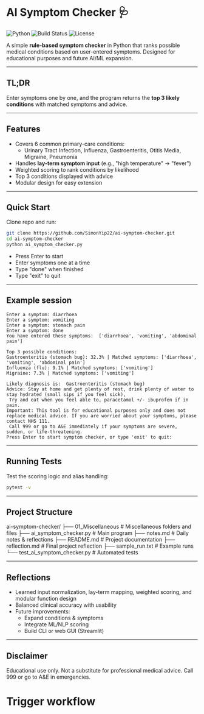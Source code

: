 # AI Symptom Checker 🩺

![Python](https://img.shields.io/badge/python-3.13-blue)
![Build Status](https://img.shields.io/github/actions/workflow/status/SimonYip22/ai-symptom-checker/python-tests.yml?branch=main)
![License](https://img.shields.io/badge/license-MIT-green)

A simple **rule-based symptom checker** in Python that ranks possible medical conditions based on user-entered symptoms. Designed for educational purposes and future AI/ML expansion.

---

## TL;DR

Enter symptoms one by one, and the program returns the **top 3 likely conditions** with matched symptoms and advice.

---

## Features

- Covers 6 common primary-care conditions:
  - Urinary Tract Infection, Influenza, Gastroenteritis, Otitis Media, Migraine, Pneumonia  
- Handles **lay-term symptom input** (e.g., "high temperature" → "fever")  
- Weighted scoring to rank conditions by likelihood  
- Top 3 conditions displayed with advice  
- Modular design for easy extension  

---


## Quick Start

Clone repo and run:

```bash
git clone https://github.com/SimonYip22/ai-symptom-checker.git
cd ai-symptom-checker
python ai_symptom_checker.py 
```

- Press Enter to start
- Enter symptoms one at a time
- Type "done" when finished
- Type "exit" to quit

---


## Example session

```text
Enter a symptom: diarrhoea
Enter a symptom: vomiting
Enter a symptom: stomach pain
Enter a symptom: done
You have entered these symptoms:  ['diarrhoea', 'vomiting', 'abdominal pain']

Top 3 possible conditions:
Gastroenteritis (stomach bug): 32.3% | Matched symptoms: ['diarrhoea', 'vomiting', 'abdominal pain']
Influenza (flu): 9.1% | Matched symptoms: ['vomiting']
Migraine: 7.3% | Matched symptoms: ['vomiting']

Likely diagnosis is:  Gastroenteritis (stomach bug)
Advice: Stay at home and get plenty of rest, drink plenty of water to stay hydrated (small sips if you feel sick),
 Try and eat when you feel able to, paracetamol +/- ibuprofen if in pain.
Important: This tool is for educational purposes only and does not replace medical advice. If you are worried about your symptoms, please contact NHS 111.
 Call 999 or go to A&E immediately if your symptoms are severe, sudden, or life-threatening.
Press Enter to start symptom checker, or type 'exit' to quit: 
```

---


## Running Tests

Test the scoring logic and alias handling:

```bash
pytest -v
```

---


## Project Structure

ai-symptom-checker/
├── 01_Miscellaneous            # Miscellaneous folders and files
├── ai_symptom_checker.py       # Main program
├── notes.md                    # Daily notes & reflections
├── README.md                   # Project documentation
├── reflection.md               # Final project reflection
├── sample_run.txt              # Example runs
└── test_ai_symptom_checker.py  # Automated tests

---


## Reflections

- Learned input normalization, lay-term mapping, weighted scoring, and modular function design
- Balanced clinical accuracy with usability
- Future improvements:
    - Expand conditions & symptoms
    - Integrate ML/NLP scoring
    - Build CLI or web GUI (Streamlit)

---

## Disclaimer

Educational use only. Not a substitute for professional medical advice.
Call 999 or go to A&E in emergencies.

# Trigger workflow
